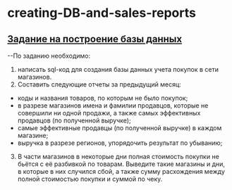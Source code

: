 # creating-DB-and-sales-reports

## [Задание на построение базы данных](https://github.com/Lappa-EV/creating-DB-and-sales-reports/test_task.pdf)

--По заданию необходимо:
1. написать sql-код для создания базы данных учета покупок в сети магазинов.
2. Составить следующие отчеты за предыдущий месяц:
- коды и названия товаров, по которым не было покупок;
- в разрезе магазинов имена и фамилии продавцов, которые не совершили ни одной продажи, а также самых эффективных продавцов (по полученной выручке);
- самые эффективные продавцы (по полученной выручке) в каждом магазине;
- выручка в разрезе регионов, упорядочить результат по убыванию;
3. В части магазинов в некоторые дни полная стоимость покупки не бьётся с её разбивкой по товарам. 
Выведите такие магазины и дни, в которые в них случился сбой, а также сумму расхождения между полной стоимостью покупки и суммой по чеку.
